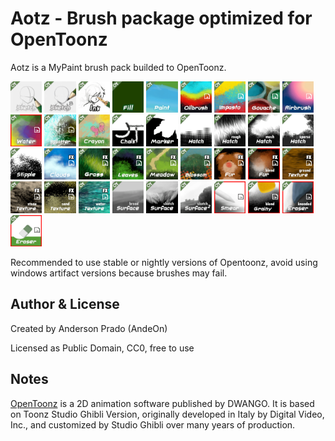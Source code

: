 # Aotz - Brush package optimized for OpenToonz


Aotz is a MyPaint brush pack builded to OpenToonz. 

<img src="aotz/001_sketch_prev.png" width="10%"></img> <img src="aotz/002_sketch_b_prev.png" width="10%"></img> <img src="aotz/005_ink_prev.png" width="10%"></img> <img src="aotz/009_fill_prev.png" width="10%"></img> <img src="aotz/010_paint_prev.png" width="10%"></img> <img src="aotz/011_oilbrush_prev.png" width="10%"></img> <img src="aotz/014_impasto_prev.png" width="10%"></img> <img src="aotz/016_gouache_prev.png" width="10%"></img> <img src="aotz/018_airbrush_prev.png" width="10%"></img> <img src="aotz/020_water_prev.png" width="10%"></img> <img src="aotz/028_splatter_prev.png" width="10%"></img> <img src="aotz/038_crayon_prev.png" width="10%"></img> <img src="aotz/039_chalk_prev.png" width="10%"></img> <img src="aotz/040_marker_prev.png" width="10%"></img> <img src="aotz/041_hatch_prev.png" width="10%"></img> <img src="aotz/042_hatch_rough_prev.png" width="10%"></img> <img src="aotz/043_hatch mesh_prev.png" width="10%"></img> <img src="aotz/044_hatch_sparse_prev.png" width="10%"></img> <img src="aotz/045_stipple_prev.png" width="10%"></img> <img src="aotz/050_clouds_prev.png" width="10%"></img> <img src="aotz/051_grass_prev.png" width="10%"></img> <img src="aotz/052_leaves_prev.png" width="10%"></img> <img src="aotz/053_meadown_prev.png" width="10%"></img> <img src="aotz/054_blossom_prev.png" width="10%"></img> <img src="aotz/058_fur_prev.png" width="10%"></img> <img src="aotz/059_fur2_prev.png" width="10%"></img> <img src="aotz/060_texture_ground_prev.png" width="10%"></img> <img src="aotz/061_texture_stone_prev.png" width="10%"></img> <img src="aotz/063_texture_sand_prev.png" width="10%"></img> <img src="aotz/065_texture_water_prev.png" width="10%"></img> <img src="aotz/070_surface_broad_prev.png" width="10%"></img> <img src="aotz/073_surface_sketch_prev.png" width="10%"></img> <img src="aotz/074_surface_sketch2_prev.png" width="10%"></img> <img src="aotz/090_smear_prev.png" width="10%"></img> <img src="aotz/095_grainy_blend_prev.png" width="10%"></img> <img src="aotz/098_kneaded_eraser_prev.png" width="10%"></img> <img src="aotz/099_eraser_prev.png" width="10%"></img>

Recommended to use stable or nightly versions of Opentoonz, avoid using windows artifact versions because brushes may fail.

Author & License
-----------------
Created by Anderson Prado (AndeOn)

Licensed as Public Domain, CC0, free to use

Notes
-----

[OpenToonz](https://opentoonz.github.io/) is a 2D animation software published by DWANGO. It is based on Toonz Studio Ghibli Version, originally developed in Italy by Digital Video, Inc., and customized by Studio Ghibli over many years of production.

